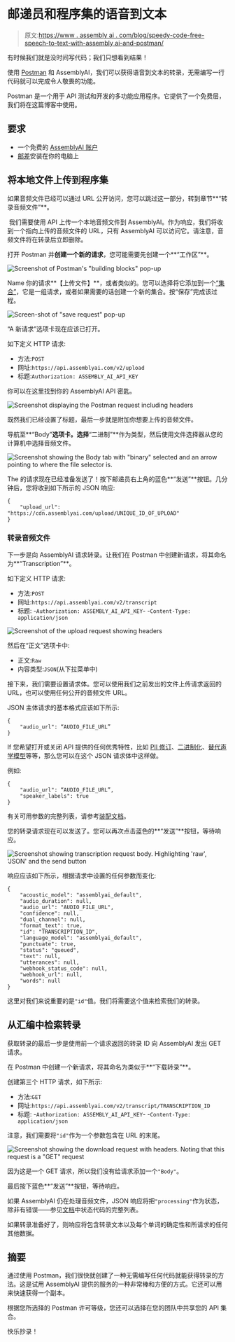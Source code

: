 # 邮递员和程序集的语音到文本

> 原文:[https://www . assembly ai . com/blog/speedy-code-free-speech-to-text-with-assembly ai-and-postman/](https://www.assemblyai.com/blog/speedy-code-free-speech-to-text-with-assemblyai-and-postman/)

有时候我们就是没时间写代码；我们只想看到结果！

使用 [Postman](https://www.postman.com/?undefined) 和 AssemblyAI，我们可以获得语音到文本的转录，无需编写一行代码就可以完成令人敬畏的功能。

Postman 是一个用于 API 测试和开发的多功能应用程序。它提供了一个免费层，我们将在这篇博客中使用。

## 要求

*   一个免费的 [AssemblyAI 账户](https://app.assemblyai.com/login/?undefined)
*   [邮差](https://www.postman.com/downloads/?undefined)安装在你的电脑上

## 将本地文件上传到程序集

如果音频文件已经可以通过 URL 公开访问，您可以跳过这一部分，转到章节**“转录音频文件”**。

‍ 我们需要使用 API 上传一个本地音频文件到 AssemblyAI。作为响应，我们将收到一个指向上传的音频文件的 URL，只有 AssemblyAI 可以访问它。请注意，音频文件将在转录后立即删除。

打开 Postman 并**创建一个新的请求**，您可能需要先创建一个**“工作区”**。

![Screenshot of Postman's "building blocks" pop-up](../Images/75fcce238e7877a7ab3637c5ac63fb9a.png)

‍Name 你的请求**【上传文件】**，或者类似的。您可以选择将它添加到一个[“集合”](https://learning.postman.com/docs/sending-requests/intro-to-collections/?undefined)，它是一组请求，或者如果需要的话创建一个新的集合。按“保存”完成该过程。‍

![Screen-shot of "save request" pop-up](../Images/54fdd1138f617ac4a1e606f9967a8ed7.png)

“‍A 新请求”选项卡现在应该已打开。

如下定义 HTTP 请求:

*   方法:`POST`
*   网址:`https://api.assemblyai.com/v2/upload`
*   标题:`Authorization: ASSEMBLY_AI_API_KEY`

你可以在这里找到你的 AssemblyAI API 密匙。

![Screenshot displaying the Postman request including headers](../Images/4f9b34cd7406fc4c2431492d64155200.png)

既然我们已经设置了标题，最后一步就是附加你想要上传的音频文件。

导航至**“Body”**选项卡。选择**“二进制”**作为类型，然后使用文件选择器从您的计算机中选择音频文件。‍

![Screenshot showing the Body tab with "binary" selected and an arrow pointing to where the file selector is.](../Images/7a2e85768129b08f42862d73b91ff273.png)

‍The 的请求现在已经准备发送了！按下邮递员右上角的蓝色**“发送”**按钮。几分钟后，您将收到如下所示的 JSON 响应:

```
{
    "upload_url": "https://cdn.assemblyai.com/upload/UNIQUE_ID_OF_UPLOAD"
}
```

### 转录音频文件

下一步是向 AssemblyAI 请求转录。让我们在 Postman 中创建新请求，将其命名为**“Transcription”**。

如下定义 HTTP 请求:

*   方法:`POST`
*   网址:`https://api.assemblyai.com/v2/transcript`
*   标题:
    -`Authorization: ASSEMBLY_AI_API_KEY`-
    -`Content-Type: application/json`

![Screenshot of the upload request showing headers](../Images/4f9b34cd7406fc4c2431492d64155200.png)

然后在“正文”选项卡中:

*   正文:`Raw`
*   内容类型:`JSON`(从下拉菜单中)

接下来，我们需要设置请求体。您可以使用我们之前发出的文件上传请求返回的 URL，也可以使用任何公开的音频文件 URL。

JSON 主体请求的基本格式应该如下所示:

```
{
    "audio_url": “AUDIO_FILE_URL”
}
```

‍If 您希望打开或关闭 API 提供的任何优秀特性，比如 [PII 修订](https://docs.assemblyai.com/all-guides/redact-pii-from-transcriptions?undefined)、[二进制化](https://docs.assemblyai.com/guides/getting-speaker-labels-speaker-diarization?undefined)、[替代声学模型](https://docs.assemblyai.com/overview/custom-models?undefined)等等，那么您可以在这个 JSON 请求体中这样做。

例如:

```
{
    "audio_url": “AUDIO_FILE_URL”,
    "speaker_labels": true
}
```

有关可用参数的完整列表，请参考[装配文档](https://docs.assemblyai.com/api-ref/v2-transcript?undefined)。

您的转录请求现在可以发送了。您可以再次点击蓝色的**“发送”**按钮，等待响应。‍

![Screenshot showing transcription request body. Highlighting 'raw', 'JSON' and the send button](../Images/717d72ef013d50d7ef2d2a9534b50307.png)

响应应该如下所示，根据请求中设置的任何参数而变化:

```
{
    "acoustic_model": "assemblyai_default",
    "audio_duration": null,
    "audio_url": "AUDIO_FILE_URL",
    "confidence": null,
    "dual_channel": null,
    "format_text": true,
    "id": "TRANSCRIPTION_ID",
    "language_model": "assemblyai_default",
    "punctuate": true,
    "status": "queued",
    "text": null,
    "utterances": null,
    "webhook_status_code": null,
    "webhook_url": null,
    "words": null
}
```

这里对我们来说重要的是`"id"`值。我们将需要这个值来检索我们的转录。

## 从汇编中检索转录

获取转录的最后一步是使用前一个请求返回的转录 ID 向 AssemblyAI 发出 GET 请求。

在 Postman 中创建一个新请求，将其命名为类似于**“下载转录”**。

创建第三个 HTTP 请求，如下所示:

*   方法:`GET`
*   网址:`https://api.assemblyai.com/v2/transcript/TRANSCRIPTION_ID`
*   标题:
    -`Authorization: ASSEMBLY_AI_API_KEY`-
    -`Content-Type: application/json`

注意，我们需要将`"id"`作为一个参数包含在 URL 的末尾。

![Screenshot showing the download request with headers. Noting that this request is a "GET" request](../Images/d5e98c398323ff20c442001452af451c.png)

因为这是一个 GET 请求，所以我们没有给请求添加一个`"Body"`。

最后按下蓝色**“发送”**按钮，等待响应。

如果 AssemblyAI 仍在处理音频文件，JSON 响应将把`"processing"`作为状态，除非有错误——参见[文档](https://docs.assemblyai.com/api-ref/v2-transcript?undefined)中状态代码的完整列表。

如果转录准备好了，则响应将包含转录文本以及每个单词的确定性和所请求的任何其他数据。

## 摘要

通过使用 Postman，我们很快就创建了一种无需编写任何代码就能获得转录的方法。这是试用 AssemblyAI 提供的服务的一种非常棒和方便的方式。它还可以用来快速获得一个副本。

根据您所选择的 Postman 许可等级，您还可以选择在您的团队中共享您的 API 集合。

快乐抄录！